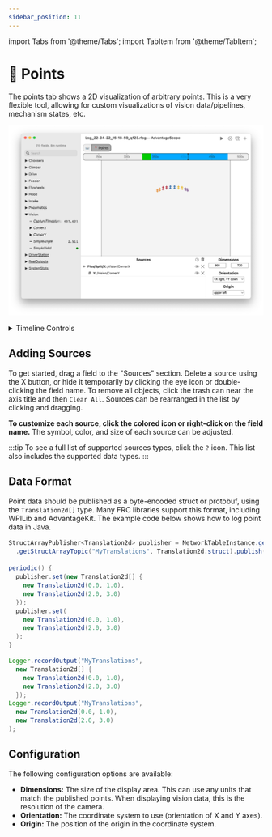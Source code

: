 ```yaml
---
sidebar_position: 11
---
```


import Tabs from '@theme/Tabs';
import TabItem from '@theme/TabItem';

# 📍 Points

The points tab shows a 2D visualization of arbitrary points. This is a very flexible tool, allowing for custom visualizations of vision data/pipelines, mechanism states, etc.

![Point tab example](./img/points-1.png)

<details>
<summary>Timeline Controls</summary>

The timeline is used to control playback and visualization. Clicking on the timeline selects a time, and right-clicking deselects it. The selected time is synchronized across all tabs, making it easy to quickly find this location in other views.

The green sections of the timeline indicate when the robot is autonomous, and the blue sections indicate when the robot is teleoperated.

To zoom, place the cursor over the timeline and scroll up or down. A range can also be selecting by clicking and dragging while holding `Shift`. Move left and right by scrolling horizontally (on supported devices), or by clicking and dragging on the timeline. When connected live, scrolling to the left unlocks from the current time, and scrolling all the way to the right locks to the current time again.

![Timeline](./img/timeline.png)

</details>

## Adding Sources

To get started, drag a field to the "Sources" section. Delete a source using the X button, or hide it temporarily by clicking the eye icon or double-clicking the field name. To remove all objects, click the trash can near the axis title and then `Clear All`. Sources can be rearranged in the list by clicking and dragging.

**To customize each source, click the colored icon or right-click on the field name.** The symbol, color, and size of each source can be adjusted.

:::tip
To see a full list of supported sources types, click the `?` icon. This list also includes the supported data types.
:::

## Data Format

Point data should be published as a byte-encoded struct or protobuf, using the `Translation2d[]` type. Many FRC libraries support this format, including WPILib and AdvantageKit. The example code below shows how to log point data in Java.

<Tabs>
<TabItem value="wpilib" label="WPILib" default>

```java
StructArrayPublisher<Translation2d> publisher = NetworkTableInstance.getDefault()
  .getStructArrayTopic("MyTranslations", Translation2d.struct).publish();

periodic() {
  publisher.set(new Translation2d[] {
    new Translation2d(0.0, 1.0),
    new Translation2d(2.0, 3.0)
  });
  publisher.set(
    new Translation2d(0.0, 1.0),
    new Translation2d(2.0, 3.0)
  );
}
```

</TabItem>
<TabItem value="advantagekit" label="AdvantageKit">

```java
Logger.recordOutput("MyTranslations",
  new Translation2d[] {
    new Translation2d(0.0, 1.0),
    new Translation2d(2.0, 3.0)
  });
Logger.recordOutput("MyTranslations",
  new Translation2d(0.0, 1.0),
  new Translation2d(2.0, 3.0)
);
```

</TabItem>
</Tabs>

## Configuration

The following configuration options are available:

- **Dimensions:** The size of the display area. This can use any units that match the published points. When displaying vision data, this is the resolution of the camera.
- **Orientation:** The coordinate system to use (orientation of X and Y axes).
- **Origin:** The position of the origin in the coordinate system.
